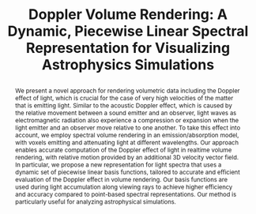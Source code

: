 ---
# this file is written in YAML http://docs.ansible.com/ansible/latest/YAMLSyntax.html
# all lines with a leading sharp are comments and will not be compiled
# longer blocks of text should start with a a leading > to escape all special characters

# URL handle for generated webpage
slug:       dopplervolume

#specifies layout to be used for page generation (do not modify)
layout:     publication

#publication title
title:      >
   Doppler Volume Rendering: A Dynamic, Piecewise Linear Spectral Representation for Visualizing Astrophysics Simulations
   
#include in selected publications on front page (optional, delete line if not applicable)
display:	selected

#list all publication authors in correct order (please check the spelling is identical to your personal page)
authors:
 - Reem Alghamdi
 - Thomas Müller
 - Alberto Jaspe-Villanueva
 - Markus Hadwiger
 - Filip Sadlo
 
#insert publication venue (displayed on publication page)
venue:      >
   Computer Graphics Forum, Vol.42, No.3 (Proceedings Eurographics/IEEE Symposium on Visualization, Eurovis 2023), pp. 39-49
   
#insert short venue (displayed in box in publication list)
shortvenue: >
   Eurovis 2023

#specify publication year
year:       2023

#insert abstract of publication
abstract:   >
   We present a novel approach for rendering volumetric data including the Doppler effect of light, which is crucial for the case of very high velocities of the matter that is emitting light. Similar to the acoustic Doppler effect, which is caused by the relative movement between a sound emitter and an observer, light waves as electromagnetic radiation also experience a compression or expansion when the light emitter and an observer move relative to one another. To take this effect into account, we employ spectral volume rendering in an emission/absorption model, with voxels emitting and attenuating light at different wavelengths. Our approach enables accurate computation of the Doppler effect of light in realtime volume rendering, with relative motion provided by an additional 3D velocity vector field. In particular, we propose a new representation for light spectra that uses a dynamic set of piecewise linear basis functions, tailored to accurate and efficient evaluation of the Doppler effect in volume rendering. Our basis functions are used during light accumulation along viewing rays to achieve higher efficiency and accuracy compared to point-based spectral representations. Our method is particularly useful for analyzing astrophysical simulations.

#link to hi-res teaser image of publication (please make sure the image is wide, e.g. aspect ratio between 4:2 and 4:1)
teaser:     './publications/2023_alghamdi_doppler_volume.jpg'
   
#link to smaller thumbnail image of publication (please make sure the aspect ratio is 3:2, suggested size is 150x100px)
thumbnail:  './publications/2023_alghamdi_doppler_volume_thumbnail.jpg'

#link to publication video (optional): you can either upload the video to our website (insert local link) or host it on youtube or vimeo (in this case insert the youtube/vimeo link)
video:      './publications/2023_alghamdi_doppler_volume.mp4'

#link to talk video (optional): you can either upload the video to our website (insert local link) or host it on youtube or vimeo (in this case insert the youtube/vimeo link)
#talk:       'https://www.youtube.com/watch?v=JSHjLvIulY0'

#link to publication pdf (optional)
pdf:         './publications/2023_alghamdi_doppler_volume.pdf'

#link to appendix pdf (optional)
pdfsupp:     './publications/2023_alghamdi_doppler_volume_supplemental.pdf'

#insert citation. please format citation by inserting <br> at line breaks, &nbsp;&nbsp; will insert a tab character to prettify the citation
citation:   >
  @article{Alghamdi2023Doppler,<br>
   &nbsp;&nbsp;title = {Doppler Volume Rendering: A Dynamic, Piecewise Linear Spectral Representation for Visualizing Astrophysics Simulations},<br>
   &nbsp;&nbsp;author = {Alghamdi, Reem and Müller, Thomas and Jaspe-Villanueva, Alberto and Hadwiger, Markus and Sadlo, Filip},<br>
   &nbsp;&nbsp;journal = {Computer Graphics Forum (Proceedings Eurographics/IEEE Symposium on Visualization, Eurovis 2023)},<br>
   &nbsp;&nbsp;volume = {42},<br>
   &nbsp;&nbsp;number = {3},<br>
   &nbsp;&nbsp;pages = {39--49},<br>
   &nbsp;&nbsp;year = {2023}<br>
  }

#insert links to additional material for the publication (optional)
#links need a title, a URL and a type (this defines the link icon) which can be one of the following values: code, archive, files, slides or text (this is the default icon)
links: 
# - title: Slides
#   type:  slides
#   url:   './publications/2021_herter_slides.pdf'
# - title: Code
#   type:  github
#   url:   'https://github.com/vccvisualization/thinvolvis'
 
---